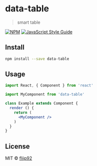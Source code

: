 # data-table

> smart table

[![NPM](https://img.shields.io/npm/v/data-table.svg)](https://www.npmjs.com/package/data-table) [![JavaScript Style Guide](https://img.shields.io/badge/code_style-standard-brightgreen.svg)](https://standardjs.com)

## Install

```bash
npm install --save data-table
```

## Usage

```jsx
import React, { Component } from 'react'

import MyComponent from 'data-table'

class Example extends Component {
  render () {
    return (
      <MyComponent />
    )
  }
}
```

## License

MIT © [fliip92](https://github.com/fliip92)
